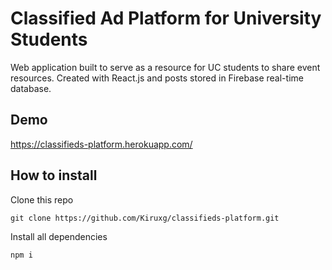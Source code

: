 # Classified Ad Platform for University Students

Web application built to serve as a resource for UC students to share event resources. Created with React.js and posts stored in Firebase real-time database.

## Demo

https://classifieds-platform.herokuapp.com/

## How to install

Clone this repo

    git clone https://github.com/Kiruxg/classifieds-platform.git

Install all dependencies

    npm i
